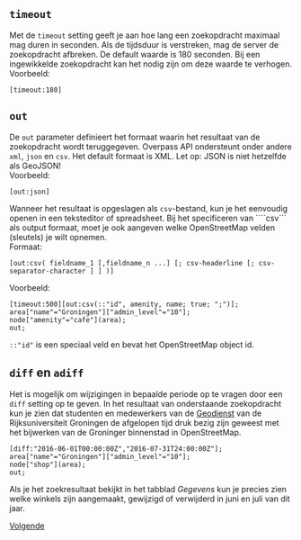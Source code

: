 ## ```timeout```

Met de ```timeout``` setting geeft je aan hoe lang een zoekopdracht maximaal mag duren in seconden. Als de tijdsduur is verstreken, mag de server de zoekopdracht afbreken. De default waarde is 180 seconden. Bij een ingewikkelde zoekopdracht kan het nodig zijn om deze waarde te verhogen.  
Voorbeeld:
```
[timeout:180]
 ```
 
## ```out```
De ```out``` parameter definieert het formaat waarin het resultaat van de zoekopdracht wordt teruggegeven. Overpass API ondersteunt onder andere ```xml```, ```json``` en ```csv```. Het default formaat is XML. Let op: JSON is niet hetzelfde als GeoJSON!  
Voorbeeld:
```
[out:json]
```

Wanneer het resultaat is opgeslagen als ```csv```-bestand, kun je het eenvoudig openen in een teksteditor of spreadsheet. Bij het specificeren van ````csv``` als output formaat, moet je ook aangeven welke OpenStreetMap velden (sleutels) je wilt opnemen.   
Formaat:
```
[out:csv( fieldname_1 [,fieldname_n ...] [; csv-headerline [; csv-separator-character ] ] )]
```

Voorbeeld:
```
[timeout:500][out:csv(::"id", amenity, name; true; ";")];
area["name"="Groningen"]["admin_level"="10"];
node["amenity"="cafe"](area);
out;
```

```::"id"``` is een speciaal veld en bevat het OpenStreetMap object id.

## ```diff``` en ```adiff```

Het is mogelijk om wijzigingen in bepaalde periode op te vragen door een ```diff``` setting op te geven. In het resultaat van onderstaande zoekopdracht kun je zien dat studenten en medewerkers van de [Geodienst](http://www.rug.nl/society-business/centre-for-information-technology/research/services/gis/) van de Rijksuniversiteit Groningen de afgelopen tijd druk bezig zijn geweest met het bijwerken van de Groninger binnenstad in OpenStreetMap.

```
[diff:"2016-06-01T00:00:00Z","2016-07-31T24:00:00Z"];
area["name"="Groningen"]["admin_level"="10"];
node["shop"](area);
out;
```

Als je het zoekresultaat bekijkt in het tabblad _Gegevens_ kun je precies zien welke winkels zijn aangemaakt, gewijzigd of verwijderd in juni en juli van dit jaar.  

[Volgende](7-bonusmateriaal.md)